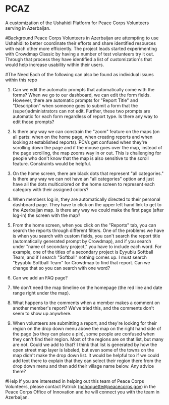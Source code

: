 PCAZ
====

A customization of the Ushahidi Platform for Peace Corps Volunteers serving in Azerbaijan. 

#Background
Peace Corps Volunteers in Azerbaijan are attempting to use Ushahidi to better coordinate their efforts and share identified resources with each other more efficiently. The project leads started experimenting with Crowdmap Classic by having a number of test volunteers try it out. Through that process they have identified a list of customization's that would help increase usability within their users. 

#The Need
Each of the following can also be found as individual issues within this repo

1) Can we edit the automatic prompts that automatically come with the forms? When we go to our dashboard, we can edit the form fields. However, there are automatic prompts for "Report Title" and "Description" when someone goes to submit a form that the (super)administrators can not edit. Further, these two prompts are automatic for each form regardless of report type. Is there any way to edit those prompts? 

2) Is there any way we can constrain the "zoom" feature on the maps (on all parts: when on the home page, when creating reports and when looking at established reports). PCVs get confused when they're scrolling down the page and if the mouse goes over the map, instead of the page scrolling, the map zooms way in or out. This is challenging for people who don't know that the map is also sensitive to the scroll feature. Constraints would be helpful. 

3) On the home screen, there are black dots that represent "all categories." Is there any way we can not have an "all categories" option and just have all the dots multicolored on the home screen to represent each category with their assigned colors?

4) When members log in, they are automatically directed to their personal dashboard page. They have to click on the upper left hand link to get to the Azerbaijan map. Is there any way we could make the first page (after log-in) the screen with the map?

5) From the home screen, when you click on the "Reports" tab, you can search the reports through different filters. One of the problems we have is when you search with custom fields, you can't search the report title (automatically generated prompt by Crowdmap), and if you search under "name of secondary project," you have to include each word. For example, one of the titles of a secondary project is Eyyublu Softball Team, and if I search "Softball" nothing comes up. I must search "Eyyublu Softball Team" for Crowdmap to find that report. Can we change that so you can search with one word?

6) Can we add an FAQ page?

7) We don't need the map timeline on the homepage (the red line and date range right under the map). 

8) What happens to the comments when a member makes a comment on another member's report? We've tried this, and the comments don't seem to show up anywhere. 

9) When volunteers are submitting a report, and they're looking for their region on the drop down menu above the map on the right hand side of the page (so they can place a pin), some people are confused when they can't find their region. Most of the regions are on that list, but many are not. Could we add to that? I think that list is generated by how the open street map layer is labeled, but even some of the towns on the map didn't make the drop down list. It would be helpful too if we could add text there to explain that they can select their region there from the drop down menu and then add their village name below. Any advice there? 

#Help
If you are interested in helping out this team of Peace Corps Volunteers, please contact Patrick (pchoquette@peacecorps.gov) in the Peace Corps Office of Innovation and he will connect you with the team in Azerbaijan.